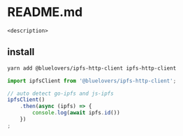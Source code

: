 # README.md

    <description>

## install

```bash
yarn add @bluelovers/ipfs-http-client ipfs-http-client
```

```ts
import ipfsClient from '@bluelovers/ipfs-http-client';

// auto detect go-ipfs and js-ipfs
ipfsClient()
	.then(async (ipfs) => {
		console.log(await ipfs.id())
	})
;
```

